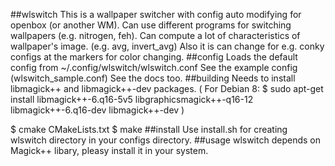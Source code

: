 ##wlswitch
This is a wallpaper switcher with config auto modifying for openbox (or another WM). Can use different programs for switching wallpapers (e.g. nitrogen, feh).
Can compute a lot of characteristics of wallpaper's image. (e.g. avg, invert_avg)
Also it is can change for e.g. conky configs at the markers for color changing.
##config
Loads the default config from ~/.config/wlswitch/wlswitch.conf
See the example config (wlswitch_sample.conf)
See the docs too.
##building
Needs to install libmagick++ and libmagick++-dev packages.
(
For Debian 8:
$ sudo apt-get install libmagick++-6.q16-5v5 libgraphicsmagick++-q16-12 libmagick++-6.q16-dev libmagick++-dev
)

$ cmake CMakeLists.txt
$ make
##install
Use install.sh for creating wlswitch directory in your configs directory.
##usage
wlswitch depends on Magick++ libary, pleasy install it in your system.